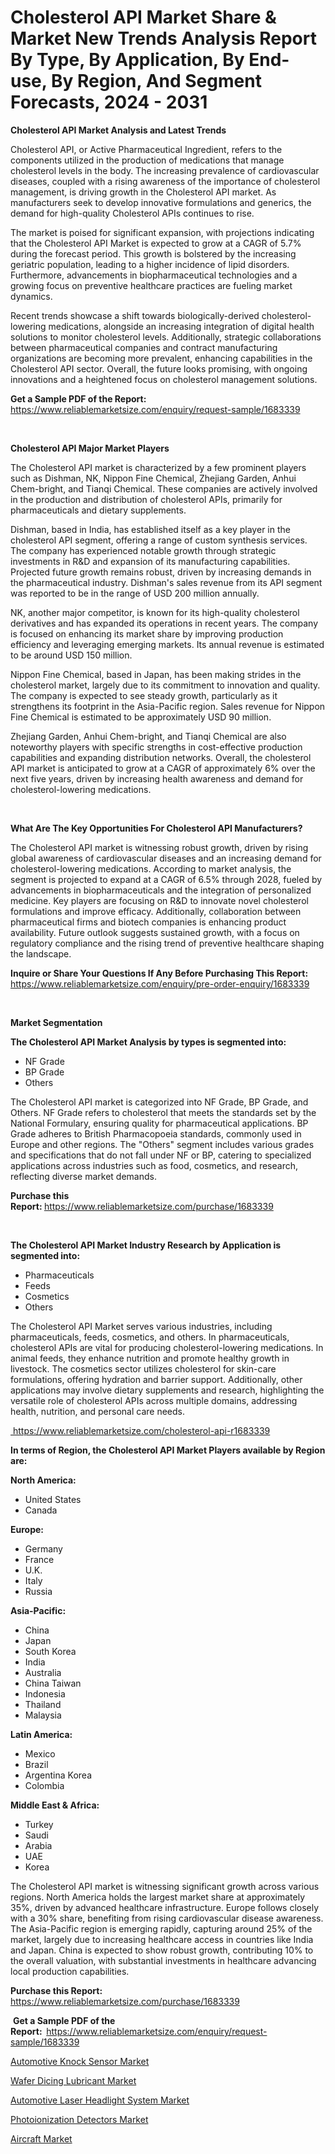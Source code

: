<p><h1>Cholesterol API Market Share & Market New Trends Analysis Report By Type, By Application, By End-use, By Region, And Segment Forecasts, 2024 - 2031</h1></p><p><strong>Cholesterol API Market Analysis and Latest Trends</strong></p>
<p><p>Cholesterol API, or Active Pharmaceutical Ingredient, refers to the components utilized in the production of medications that manage cholesterol levels in the body. The increasing prevalence of cardiovascular diseases, coupled with a rising awareness of the importance of cholesterol management, is driving growth in the Cholesterol API market. As manufacturers seek to develop innovative formulations and generics, the demand for high-quality Cholesterol APIs continues to rise.</p><p>The market is poised for significant expansion, with projections indicating that the Cholesterol API Market is expected to grow at a CAGR of 5.7% during the forecast period. This growth is bolstered by the increasing geriatric population, leading to a higher incidence of lipid disorders. Furthermore, advancements in biopharmaceutical technologies and a growing focus on preventive healthcare practices are fueling market dynamics.</p><p>Recent trends showcase a shift towards biologically-derived cholesterol-lowering medications, alongside an increasing integration of digital health solutions to monitor cholesterol levels. Additionally, strategic collaborations between pharmaceutical companies and contract manufacturing organizations are becoming more prevalent, enhancing capabilities in the Cholesterol API sector. Overall, the future looks promising, with ongoing innovations and a heightened focus on cholesterol management solutions.</p></p>
<p><strong>Get a Sample PDF of the Report:&nbsp;</strong> <a href="https://www.reliablemarketsize.com/enquiry/request-sample/1683339?utm_campaign=1600&utm_medium=2&utm_source=Github&utm_content=ia&utm_term=15102024&utm_id=cholesterol-api">https://www.reliablemarketsize.com/enquiry/request-sample/1683339</a></p>
<p>&nbsp;</p>
<p><strong>Cholesterol API Major Market Players</strong></p>
<p><p>The Cholesterol API market is characterized by a few prominent players such as Dishman, NK, Nippon Fine Chemical, Zhejiang Garden, Anhui Chem-bright, and Tianqi Chemical. These companies are actively involved in the production and distribution of cholesterol APIs, primarily for pharmaceuticals and dietary supplements.</p><p>Dishman, based in India, has established itself as a key player in the cholesterol API segment, offering a range of custom synthesis services. The company has experienced notable growth through strategic investments in R&D and expansion of its manufacturing capabilities. Projected future growth remains robust, driven by increasing demands in the pharmaceutical industry. Dishman's sales revenue from its API segment was reported to be in the range of USD 200 million annually.</p><p>NK, another major competitor, is known for its high-quality cholesterol derivatives and has expanded its operations in recent years. The company is focused on enhancing its market share by improving production efficiency and leveraging emerging markets. Its annual revenue is estimated to be around USD 150 million.</p><p>Nippon Fine Chemical, based in Japan, has been making strides in the cholesterol market, largely due to its commitment to innovation and quality. The company is expected to see steady growth, particularly as it strengthens its footprint in the Asia-Pacific region. Sales revenue for Nippon Fine Chemical is estimated to be approximately USD 90 million.</p><p>Zhejiang Garden, Anhui Chem-bright, and Tianqi Chemical are also noteworthy players with specific strengths in cost-effective production capabilities and expanding distribution networks. Overall, the cholesterol API market is anticipated to grow at a CAGR of approximately 6% over the next five years, driven by increasing health awareness and demand for cholesterol-lowering medications.</p></p>
<p>&nbsp;</p>
<p><strong>What Are The Key Opportunities For Cholesterol API Manufacturers?</strong></p>
<p><p>The Cholesterol API market is witnessing robust growth, driven by rising global awareness of cardiovascular diseases and an increasing demand for cholesterol-lowering medications. According to market analysis, the segment is projected to expand at a CAGR of 6.5% through 2028, fueled by advancements in biopharmaceuticals and the integration of personalized medicine. Key players are focusing on R&D to innovate novel cholesterol formulations and improve efficacy. Additionally, collaboration between pharmaceutical firms and biotech companies is enhancing product availability. Future outlook suggests sustained growth, with a focus on regulatory compliance and the rising trend of preventive healthcare shaping the landscape.</p></p>
<p><strong>Inquire or Share Your Questions If Any Before Purchasing This Report:</strong> <a href="https://www.reliablemarketsize.com/enquiry/pre-order-enquiry/1683339?utm_campaign=1600&utm_medium=2&utm_source=Github&utm_content=ia&utm_term=15102024&utm_id=cholesterol-api">https://www.reliablemarketsize.com/enquiry/pre-order-enquiry/1683339</a></p>
<p>&nbsp;</p>
<p><strong>Market Segmentation</strong></p>
<p><strong>The Cholesterol API Market Analysis by types is segmented into:</strong></p>
<p><ul><li>NF Grade</li><li>BP Grade</li><li>Others</li></ul></p>
<p><p>The Cholesterol API market is categorized into NF Grade, BP Grade, and Others. NF Grade refers to cholesterol that meets the standards set by the National Formulary, ensuring quality for pharmaceutical applications. BP Grade adheres to British Pharmacopoeia standards, commonly used in Europe and other regions. The "Others" segment includes various grades and specifications that do not fall under NF or BP, catering to specialized applications across industries such as food, cosmetics, and research, reflecting diverse market demands.</p></p>
<p><strong>Purchase this Report:&nbsp;</strong><a href="https://www.reliablemarketsize.com/purchase/1683339?utm_campaign=1600&utm_medium=2&utm_source=Github&utm_content=ia&utm_term=15102024&utm_id=cholesterol-api">https://www.reliablemarketsize.com/purchase/1683339</a></p>
<p>&nbsp;</p>
<p><strong>The Cholesterol API Market Industry Research by Application is segmented into:</strong></p>
<p><ul><li>Pharmaceuticals</li><li>Feeds</li><li>Cosmetics</li><li>Others</li></ul></p>
<p><p>The Cholesterol API Market serves various industries, including pharmaceuticals, feeds, cosmetics, and others. In pharmaceuticals, cholesterol APIs are vital for producing cholesterol-lowering medications. In animal feeds, they enhance nutrition and promote healthy growth in livestock. The cosmetics sector utilizes cholesterol for skin-care formulations, offering hydration and barrier support. Additionally, other applications may involve dietary supplements and research, highlighting the versatile role of cholesterol APIs across multiple domains, addressing health, nutrition, and personal care needs.</p></p>
<p><a href="https://www.reliablemarketsize.com/cholesterol-api-r1683339?utm_campaign=1600&utm_medium=2&utm_source=Github&utm_content=ia&utm_term=15102024&utm_id=cholesterol-api">&nbsp;https://www.reliablemarketsize.com/cholesterol-api-r1683339</a></p>
<p><strong>In terms of Region, the Cholesterol API Market Players available by Region are:</strong></p>
<p>
    <p> <strong> North America: </strong>
        <ul>
            <li>United States</li>
            <li>Canada</li>
        </ul>
        </p> 
    <p> <strong> Europe: </strong>
        <ul>
            <li>Germany</li>
            <li>France</li>
            <li>U.K.</li>
            <li>Italy</li>
            <li>Russia</li>
        </ul>
        </p> 
    <p> <strong> Asia-Pacific: </strong>
        <ul>
            <li>China</li>
            <li>Japan</li>
            <li>South Korea</li>
            <li>India</li>
            <li>Australia</li>
            <li>China Taiwan</li>
            <li>Indonesia</li>
            <li>Thailand</li>
            <li>Malaysia</li>
        </ul>
        </p> 
    <p> <strong> Latin America: </strong>
        <ul>
            <li>Mexico</li>
            <li>Brazil</li>
            <li>Argentina Korea</li>
            <li>Colombia</li>
        </ul>
        </p> 
    <p> <strong> Middle East & Africa: </strong>
        <ul>
            <li>Turkey</li>
            <li>Saudi</li>
            <li>Arabia</li>
            <li>UAE</li>
            <li>Korea</li>
        </ul>
    </p>
    </p>
<p><p>The Cholesterol API market is witnessing significant growth across various regions. North America holds the largest market share at approximately 35%, driven by advanced healthcare infrastructure. Europe follows closely with a 30% share, benefiting from rising cardiovascular disease awareness. The Asia-Pacific region is emerging rapidly, capturing around 25% of the market, largely due to increasing healthcare access in countries like India and Japan. China is expected to show robust growth, contributing 10% to the overall valuation, with substantial investments in healthcare advancing local production capabilities.</p></p>
<p><strong>Purchase this Report: </strong><a href="https://www.reliablemarketsize.com/purchase/1683339?utm_campaign=1600&utm_medium=2&utm_source=Github&utm_content=ia&utm_term=15102024&utm_id=cholesterol-api">https://www.reliablemarketsize.com/purchase/1683339</a></p>
<p>&nbsp;<strong>Get a Sample PDF of the Report:&nbsp;&nbsp;</strong><a href="https://www.reliablemarketsize.com/enquiry/request-sample/1683339?utm_campaign=1600&utm_medium=2&utm_source=Github&utm_content=ia&utm_term=15102024&utm_id=cholesterol-api">https://www.reliablemarketsize.com/enquiry/request-sample/1683339</a></p>
<p><strong></strong></p>
<p><p><a href="https://www.linkedin.com/pulse/global-automotive-knock-sensor-industry-research-report-lfszf?utm_campaign=1600&utm_medium=2&utm_source=Github&utm_content=ia&utm_term=15102024&utm_id=cholesterol-api">Automotive Knock Sensor Market</a></p><p><a href="https://github.com/santosh758595/Market-Research-Report-List-6/blob/main/wafer-dicing-lubricant-market.md?utm_campaign=1600&utm_medium=2&utm_source=Github&utm_content=ia&utm_term=15102024&utm_id=cholesterol-api">Wafer Dicing Lubricant Market</a></p><p><a href="https://www.linkedin.com/pulse/automotive-laser-headlight-system-market-emerging-trends-future-e3ruf?utm_campaign=1600&utm_medium=2&utm_source=Github&utm_content=ia&utm_term=15102024&utm_id=cholesterol-api">Automotive Laser Headlight System Market</a></p><p><a href="https://issuu.com/reportprime-2/docs/photoionization-detectors-market-si_e1e332a4693518?utm_campaign=1600&utm_medium=2&utm_source=Github&utm_content=ia&utm_term=15102024&utm_id=cholesterol-api">Photoionization Detectors Market</a></p><p><a href="https://www.linkedin.com/pulse/regional-adaptations-global-aircraft-market-trends-overview-igbqf?utm_campaign=1600&utm_medium=2&utm_source=Github&utm_content=ia&utm_term=15102024&utm_id=cholesterol-api">Aircraft Market</a></p></p>